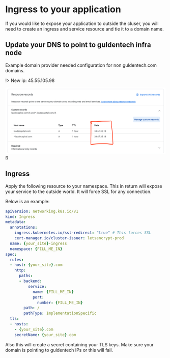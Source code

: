 # Ingress to your application

If you would like to expose your application to outside the cluser, you will need to create an ingress and service resource and tie it to a domain name.

## Update your DNS to point to guldentech infra node

Example domain provider needed configuration for non guldentech.com domains.

!> New ip: 45.55.105.98

![dns](../_media/dns.png)ß

## Ingress

Apply the following resource to your namespace. This in return will expose your service to the outside world. It will force SSL for any connection.

Below is an example:
```yaml
apiVersion: networking.k8s.io/v1
kind: Ingress
metadata:
  annotations:
    ingress.kubernetes.io/ssl-redirect: "true" # This forces SSL
    cert-manager.io/cluster-issuer: letsencrypt-prod
  name: {your_site}-ingress
  namespace: {FILL_ME_IN}
spec:
  rules:
  - host: {your_site}.com
    http:
      paths:
      - backend:
          service:
            name: {FILL_ME_IN}
            port:
              number: {FILL_ME_IN}
        path: /
        pathType: ImplementationSpecific
  tls:
  - hosts:
    - {your_site}.com
    secretName: {your_site}.com
```

Also this will create a secret containing your TLS keys. Make sure your domain is pointing to guldentech IPs or this will fail.